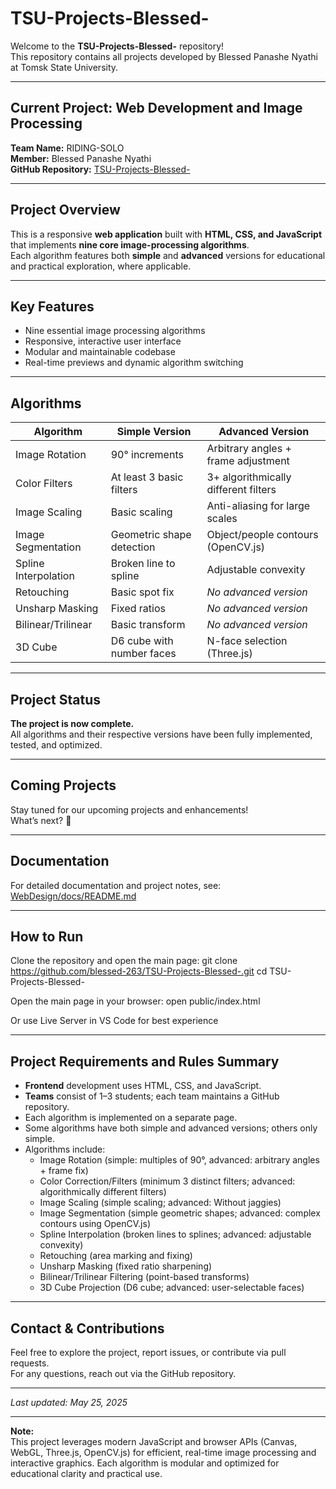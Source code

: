 # TSU-Projects-Blessed-

Welcome to the **TSU-Projects-Blessed-** repository!  
This repository contains all projects developed by Blessed Panashe Nyathi at Tomsk State University.

---

## Current Project: Web Development and Image Processing

**Team Name:** RIDING-SOLO  
**Member:** Blessed Panashe Nyathi  
**GitHub Repository:** [TSU-Projects-Blessed-](https://github.com/blessed-263/TSU-Projects-Blessed-)

---

## Project Overview

This is a responsive **web application** built with **HTML, CSS, and JavaScript** that implements **nine core image-processing algorithms**.  
Each algorithm features both **simple** and **advanced** versions for educational and practical exploration, where applicable.

---

## Key Features

- Nine essential image processing algorithms
- Responsive, interactive user interface
- Modular and maintainable codebase
- Real-time previews and dynamic algorithm switching

---

## Algorithms

| Algorithm            | Simple Version            | Advanced Version                     |
| -------------------- | ------------------------- | ------------------------------------ |
| Image Rotation       | 90° increments            | Arbitrary angles + frame adjustment  |
| Color Filters        | At least 3 basic filters  | 3+ algorithmically different filters |
| Image Scaling        | Basic scaling             | Anti-aliasing for large scales       |
| Image Segmentation   | Geometric shape detection | Object/people contours (OpenCV.js)   |
| Spline Interpolation | Broken line to spline     | Adjustable convexity                 |
| Retouching           | Basic spot fix            | _No advanced version_                |
| Unsharp Masking      | Fixed ratios              | _No advanced version_                |
| Bilinear/Trilinear   | Basic transform           | _No advanced version_                |
| 3D Cube              | D6 cube with number faces | N-face selection (Three.js)          |

---

## Project Status

**The project is now complete.**  
All algorithms and their respective versions have been fully implemented, tested, and optimized.

---

## Coming Projects

Stay tuned for our upcoming projects and enhancements!  
What’s next? 🤔

---

## Documentation

For detailed documentation and project notes, see:  
[WebDesign/docs/README.md](WebDesign/docs/README.md)

---

## How to Run

Clone the repository and open the main page:
git clone https://github.com/blessed-263/TSU-Projects-Blessed-.git
cd TSU-Projects-Blessed-

Open the main page in your browser:
open public/index.html

Or use Live Server in VS Code for best experience

---

## Project Requirements and Rules Summary

- **Frontend** development uses HTML, CSS, and JavaScript.
- **Teams** consist of 1–3 students; each team maintains a GitHub repository.
- Each algorithm is implemented on a separate page.
- Some algorithms have both simple and advanced versions; others only simple.
- Algorithms include:
  - Image Rotation (simple: multiples of 90°, advanced: arbitrary angles + frame fix)
  - Color Correction/Filters (minimum 3 distinct filters; advanced: algorithmically different filters)
  - Image Scaling (simple scaling; advanced: Without jaggies)
  - Image Segmentation (simple geometric shapes; advanced: complex contours using OpenCV.js)
  - Spline Interpolation (broken lines to splines; advanced: adjustable convexity)
  - Retouching (area marking and fixing)
  - Unsharp Masking (fixed ratio sharpening)
  - Bilinear/Trilinear Filtering (point-based transforms)
  - 3D Cube Projection (D6 cube; advanced: user-selectable faces)

---

## Contact & Contributions

Feel free to explore the project, report issues, or contribute via pull requests.  
For any questions, reach out via the GitHub repository.

---

_Last updated: May 25, 2025_

---

**Note:**  
This project leverages modern JavaScript and browser APIs (Canvas, WebGL, Three.js, OpenCV.js) for efficient, real-time image processing and interactive graphics. Each algorithm is modular and optimized for educational clarity and practical use.

